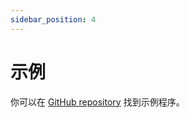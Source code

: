 ```yaml
---
sidebar_position: 4
---
```


# 示例

你可以在 [GitHub repository](https://github.com/nodefinity/react-native-music-library/tree/main/example) 找到示例程序。
